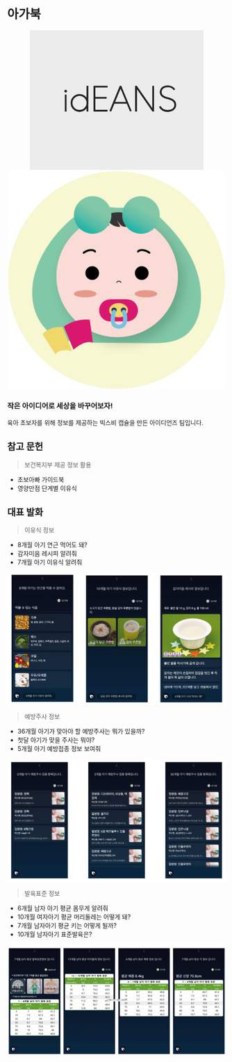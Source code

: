 # 아가북
<p align="center">
  <img width=400px src="./images/logo.png"/>
  <img width=500px src="./images/agabook_icon.png"/>
</p>

### 작은 아이디어로 세상을 바꾸어보자!
육아 초보자를 위해 정보를 제공하는 빅스비 캡슐을 만든 아이디언즈 팀입니다.


## 참고 문헌
> 보건복지부 제공 정보 활용

- 초보아빠 가이드북
- 영양만점 단계별 이유식



## 대표 발화
> 이유식 정보

- 8개월 아기 연근 먹어도 돼?
- 감자미음 레시피 알려줘
- 7개월 아기 이유식 알려줘

<p align="center">
  <img src="./images/example_01.png"/>
</p>

> 예방주사 정보

- 36개월 아기가 맞아야 할 예방주사는 뭐가 있을까?
- 첫달 아기가 맞을 주사는 뭐야?
- 5개월 아기 예방접종 정보 보여줘

<p align="center">
  <img src="./images/example_02.png"/>
</p>


>발육표준 정보

- 6개월 남자 아기 평균 몸무게 알려줘
- 10개월 여자아기 평균 머리둘레는 어떻게 돼?
- 7개월 남자아기 평균 키는 어떻게 될까?
- 10개월 남자아기 표준발육은?

<p align="center">
  <img src="./images/example_03.png"/>
</p>

